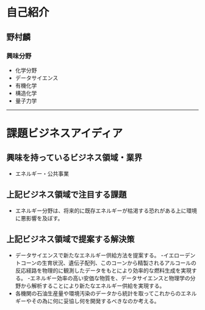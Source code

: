 # 自己紹介
## 野村麟
### 興味分野
- 化学分野
- データサイエンス
- 有機化学
- 構造化学
- 量子力学

***

# 課題ビジネスアイディア
## 興味を持っているビジネス領域・業界
- エネルギー・公共事業

## 上記ビジネス領域で注目する課題

- エネルギー分野は、将来的に既存エネルギーが枯渇する恐れがある上に環境に悪影響を及ぼす。

## 上記ビジネス領域で提案する解決策

- データサイエンスで新たなエネルギー供給方法を提案する。
 -イエローデントコーンの生育状況、遺伝子配列、このコーンから精製されるアルコールの反応経路を物理的に観測したデータをもとにより効率的な燃料生成を実現する。
 -エネルギー効率の高い安価な物質を、データサイエンスと物理学の分野から解析することにより新たなエネルギー供給を実現する。
 - 各機関の石油生産量や環境汚染のデータから統計を取ってこれからのエネルギーやその為に何に妥協し何を開発するべきなのか考える。
